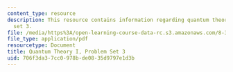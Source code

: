 ```yaml
---
content_type: resource
description: This resource contains information regarding quantum theory I, problem
  set 3.
file: /media/https%3A/open-learning-course-data-rc.s3.amazonaws.com/8-321-quantum-theory-i-fall-2017/706f3da37cc0978bde0835d9797e1d3b_MIT8_321F17_Pset3.pdf
file_type: application/pdf
resourcetype: Document
title: Quantum Theory I, Problem Set 3
uid: 706f3da3-7cc0-978b-de08-35d9797e1d3b
---
```

